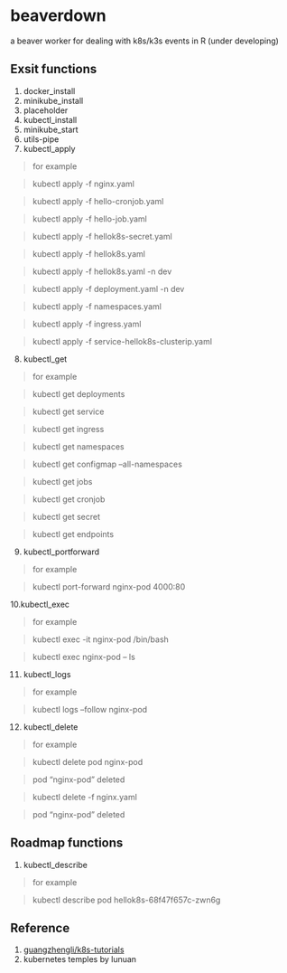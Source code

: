 
<!-- README.md is generated from README.Rmd. Please edit that file -->

# beaverdown

a beaver worker for dealing with k8s/k3s events in R (under developing)

## Exsit functions

1.  docker_install
2.  minikube_install
3.  placeholder
4.  kubectl_install
5.  minikube_start
6.  utils-pipe
7.  kubectl_apply

> for example

> kubectl apply -f nginx.yaml

> kubectl apply -f hello-cronjob.yaml

> kubectl apply -f hello-job.yaml

> kubectl apply -f hellok8s-secret.yaml

> kubectl apply -f hellok8s.yaml

> kubectl apply -f hellok8s.yaml -n dev

> kubectl apply -f deployment.yaml -n dev

> kubectl apply -f namespaces.yaml

> kubectl apply -f ingress.yaml

> kubectl apply -f service-hellok8s-clusterip.yaml

8.  kubectl_get

> for example

> kubectl get deployments

> kubectl get service

> kubectl get ingress

> kubectl get namespaces

> kubectl get configmap –all-namespaces

> kubectl get jobs

> kubectl get cronjob

> kubectl get secret

> kubectl get endpoints

9.  kubectl_portforward

> for example

> kubectl port-forward nginx-pod 4000:80

10.kubectl_exec

> for example

> kubectl exec -it nginx-pod /bin/bash

> kubectl exec nginx-pod – ls

11. kubectl_logs

> for example

> kubectl logs –follow nginx-pod

12. kubectl_delete

> for example

> kubectl delete pod nginx-pod

> pod “nginx-pod” deleted

> kubectl delete -f nginx.yaml

> pod “nginx-pod” deleted

## Roadmap functions

1.  kubectl_describe

> for example

> kubectl describe pod hellok8s-68f47f657c-zwn6g

## Reference

1.  [guangzhengli/k8s-tutorials](https://github.com/guangzhengli/k8s-tutorials)
2.  kubernetes temples by lunuan
